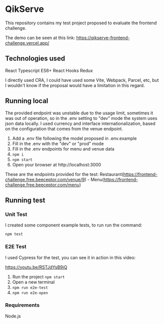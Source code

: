 # QikServe

This repository contains my test project proposed to evaluate the frontend challenge.

The demo can be seen at this link: https://qikserve-frontend-challenge.vercel.app/

## Technologies used

React
Typescript
ES6+
React Hooks
Redux

I directly used CRA, I could have used some Vite, Webpack, Parcel, etc, but I wouldn't know if the proposal would have a limitation in this regard.

## Running local

The provided endpoint was unstable due to the usage limit, sometimes it was out of operation, so in the .env setting to "dev" mode the system uses json data locally. I used currency and interface internationalization, based on the configuration that comes from the venue endpoint.

1. Add a .env file following the model proposed in .env.example
2. Fill in the .env with the "dev" or "prod" mode
3. Fill in the .env endpoints for menu and venue data
4. `npm i`
5. `npm start`
6. Open your browser at http://localhost:3000

These are the endpoints provided for the test: Restaurant(https://frontend-challenge.free.beeceptor.com/venue/9) - Menu(https://frontend-challenge.free.beeceptor.com/menu)

## Running test

### Unit Test

I created some component example tests, to run run the command:

`npm test`

### E2E Test

I used Cypress for the test, you can see it in action in this video:

https://youtu.be/RSTJdYsB9jQ

1. Run the project `npm start`
2. Open a new terminal
3. `npm run e2e-test`
4. `npm run e2e-open`

### Requirements

Node.js
